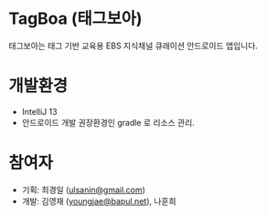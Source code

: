 TagBoa (태그보아)
==============

태그보아는 태그 기반 교육용 EBS 지식채널 큐래이션 안드로이드 앱입니다.

# 개발환경
 - IntelliJ 13
 - 안드로이드 개발 권장환경인 gradle 로 리소스 관리.

# 참여자
 - 기획: 최경일 (ulsanin@gmail.com)
 - 개발: 김영재 (youngjae@bapul.net), 나훈희
 
